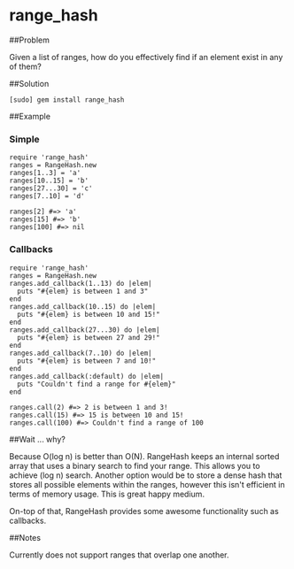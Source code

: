 
range_hash
========================

##Problem

  Given a list of ranges, how do you effectively find if an element exist in any of them?

##Solution

    [sudo] gem install range_hash

##Example

### Simple

    require 'range_hash'
    ranges = RangeHash.new
    ranges[1..3] = 'a'
    ranges[10..15] = 'b'
    ranges[27...30] = 'c'
    ranges[7..10] = 'd'

    ranges[2] #=> 'a'
    ranges[15] #=> 'b'
    ranges[100] #=> nil

### Callbacks
    require 'range_hash'
    ranges = RangeHash.new
    ranges.add_callback(1..13) do |elem|
      puts "#{elem} is between 1 and 3"
    end
    ranges.add_callback(10..15) do |elem|
      puts "#{elem} is between 10 and 15!"
    end
    ranges.add_callback(27...30) do |elem|
      puts "#{elem} is between 27 and 29!"
    end
    ranges.add_callback(7..10) do |elem|
      puts "#{elem} is between 7 and 10!"
    end
    ranges.add_callback(:default) do |elem|
      puts "Couldn't find a range for #{elem}"
    end

    ranges.call(2) #=> 2 is between 1 and 3!
    ranges.call(15) #=> 15 is between 10 and 15!
    ranges.call(100) #=> Couldn't find a range of 100



##Wait ... why?

  Because O(log n) is better than O(N). RangeHash keeps an internal sorted array that uses a binary search to find your range. This allows you to achieve (log n) search. Another option would be to store a dense hash that stores all possible elements within the ranges, however this isn't efficient in terms of memory usage. This is great happy medium.

  On-top of that, RangeHash provides some awesome functionality such as callbacks.


##Notes

  Currently does not support ranges that overlap one another.
